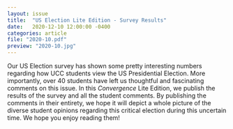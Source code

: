 ```yaml
---
layout: issue
title:  "US Election Lite Edition - Survey Results"
date:   2020-12-10 12:00:00 -0400
categories: article
file: "2020-10.pdf"
preview: "2020-10.jpg"
---
```


Our US Election survey has shown some pretty interesting numbers regarding how UCC students view the US Presidential Election. More importantly, over 40 students have left us thoughtful and fascinating comments on this issue. In this *Convergence* Lite Edition, we publish the results of the survey and all the student comments. By publishing the comments in their entirety, we hope it will depict a whole picture of the diverse student opinions regarding this critical election during this uncertain time. We hope you enjoy reading them!
